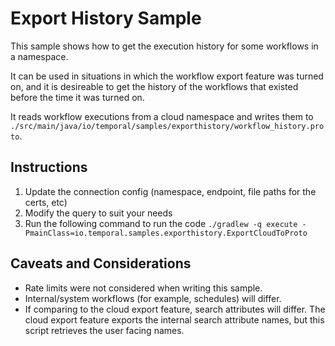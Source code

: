 # Export History Sample

This sample shows how to get the execution history for some workflows in a namespace.

It can be used in situations in which the workflow export feature was turned on, and it
is desireable to get the history of the workflows that existed before the time it was turned
on.

It reads workflow executions from a cloud namespace and writes them to
`./src/main/java/io/temporal/samples/exporthistory/workflow_history.proto`.

## Instructions

1. Update the connection config (namespace, endpoint, file paths for the certs, etc)
2. Modify the query to suit your needs
3. Run the following command to run the code
   `./gradlew -q execute -PmainClass=io.temporal.samples.exporthistory.ExportCloudToProto`

## Caveats and Considerations

- Rate limits were not considered when writing this sample.
- Internal/system workflows (for example, schedules) will differ.
- If comparing to the cloud export feature, search attributes will differ. The cloud export
  feature exports the internal search attribute names, but this script retrieves the user facing names.
